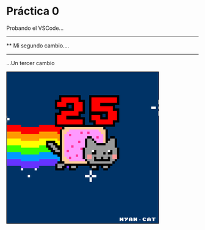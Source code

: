  # Práctica 0

 Probando el VSCode...
 
 *************************
 ** Mi segundo cambio....
 *************************

 ...Un tercer cambio


 ![](Ejercicio2-img1.gif)
